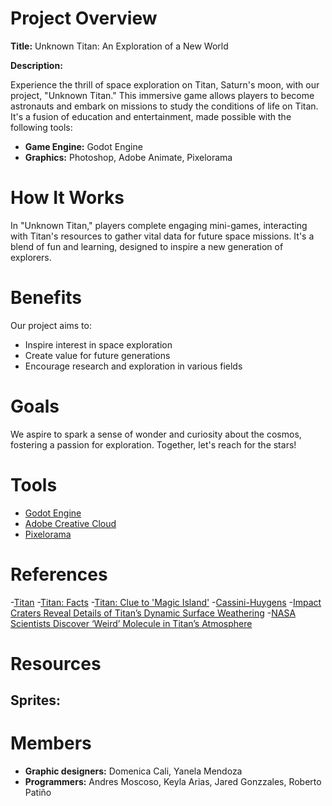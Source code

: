 # Project Overview

**Title:** Unknown Titan: An Exploration of a New World

**Description:**

Experience the thrill of space exploration on Titan, Saturn's moon, with our project, "Unknown Titan." This immersive game allows players to become astronauts and embark on missions to study the conditions of life on Titan. It's a fusion of education and entertainment, made possible with the following tools:

- **Game Engine:** Godot Engine
- **Graphics:** Photoshop, Adobe Animate, Pixelorama

# How It Works

In "Unknown Titan," players complete engaging mini-games, interacting with Titan's resources to gather vital data for future space missions. It's a blend of fun and learning, designed to inspire a new generation of explorers.

# Benefits

Our project aims to:

- Inspire interest in space exploration
- Create value for future generations
- Encourage research and exploration in various fields

# Goals

We aspire to spark a sense of wonder and curiosity about the cosmos, fostering a passion for exploration. Together, let's reach for the stars!


# Tools

- [Godot Engine](https://godotengine.org)
- [Adobe Creative Cloud](https://www.adobe.com/creativecloud.html)
- [Pixelorama](https://orama-interactive.itch.io/pixelorama)

# References
-[Titan](https://science.nasa.gov/saturn/moons/titan/)
-[Titan: Facts](https://science.nasa.gov/saturn/moons/titan/facts/)
-[Titan: Clue to 'Magic Island'](https://www.bbc.com/news/science-environment-27957274)
-[Cassini-Huygens](https://science.nasa.gov/mission/cassini/)
-[Impact Craters Reveal Details of Titan’s Dynamic Surface Weathering](https://www.nasa.gov/centers-and-facilities/jpl/impact-craters-reveal-details-of-titans-dynamic-surface-weathering/) 
-[NASA Scientists Discover ‘Weird’ Molecule in Titan’s Atmosphere](https://www.nasa.gov/missions/nasa-scientists-discover-weird-molecule-in-titans-atmosphere/)



# Resources
## Sprites:

# Members
- **Graphic designers:** Domenica Cali, Yanela Mendoza
- **Programmers:** Andres Moscoso, Keyla Arias, Jared Gonzzales, Roberto Patiño 
